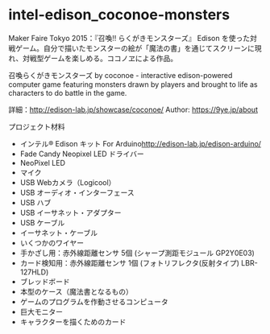 # intel-edison_coconoe-monsters

Maker Faire Tokyo 2015：『召喚!! らくがきモンスターズ』 Edison を使った対戦ゲーム。自分で描いたモンスターの絵が「魔法の書」を通じてスクリーンに現れ、対戦型ゲームを楽しめる。ココノヱによる作品。

召喚らくがきモンスターズ by coconoe - interactive edison-powered computer game featuring monsters drawn by players and brought to life as characters to do battle in the game.

詳細：http://edison-lab.jp/showcase/coconoe/
Author: https://9ye.jp/about

プロジェクト材料
- インテル® Edison キット For Arduino<http://edison-lab.jp/edison-arduino/>
- Fade Candy Neopixel LED ドライバー
- NeoPixel LED
- マイク 
- USB Webカメラ（Logicool）
- USB オーディオ・インターフェース
- USB ハブ
- USB イーサネット・アダプター
- USB ケーブル
- イーサネット・ケーブル
- いくつかのワイヤー
- 手かざし用：赤外線距離センサ 5個 (シャープ測距モジュール GP2Y0E03)
- カード検知用：赤外線距離センサ 1個 (フォトリフレクタ(反射タイプ) LBR-127HLD)
- ブレッドボード
- 本型のケース（魔法書となるもの）
- ゲームのプログラムを作動させるコンピュータ
- 巨大モニター
- キャラクターを描くためのカード

